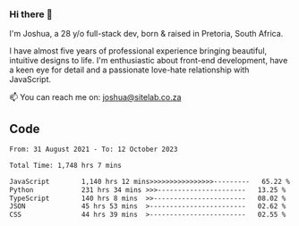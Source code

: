 ### Hi there 👋

I'm Joshua, a 28 y/o full-stack dev, born & raised in Pretoria, South Africa. 

I have almost five years of professional experience bringing beautiful, intuitive designs to life. I'm enthusiastic about front-end development, have a keen eye for detail and a passionate love-hate relationship with JavaScript.

📫 You can reach me on: joshua@sitelab.co.za

## **Code**

<!--START_SECTION:waka-->

```txt
From: 31 August 2021 - To: 12 October 2023

Total Time: 1,748 hrs 7 mins

JavaScript        1,140 hrs 12 mins>>>>>>>>>>>>>>>>---------   65.22 %
Python            231 hrs 34 mins >>>----------------------   13.25 %
TypeScript        140 hrs 8 mins  >>-----------------------   08.02 %
JSON              45 hrs 53 mins  >------------------------   02.62 %
CSS               44 hrs 39 mins  >------------------------   02.55 %
```

<!--END_SECTION:waka-->
